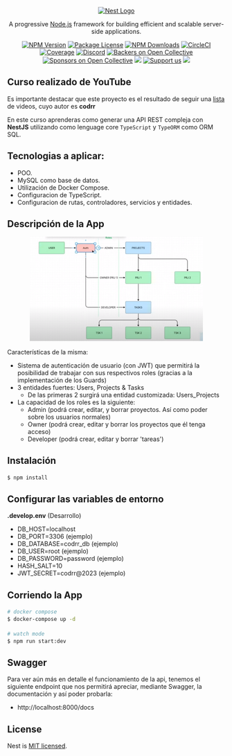 <p align="center">
  <a href="http://nestjs.com/" target="blank"><img src="https://nestjs.com/img/logo-small.svg" width="200" alt="Nest Logo" /></a>
</p>

[circleci-image]: https://img.shields.io/circleci/build/github/nestjs/nest/master?token=abc123def456
[circleci-url]: https://circleci.com/gh/nestjs/nest

  <p align="center">A progressive <a href="http://nodejs.org" target="_blank">Node.js</a> framework for building efficient and scalable server-side applications.</p>
    <p align="center">
<a href="https://www.npmjs.com/~nestjscore" target="_blank"><img src="https://img.shields.io/npm/v/@nestjs/core.svg" alt="NPM Version" /></a>
<a href="https://www.npmjs.com/~nestjscore" target="_blank"><img src="https://img.shields.io/npm/l/@nestjs/core.svg" alt="Package License" /></a>
<a href="https://www.npmjs.com/~nestjscore" target="_blank"><img src="https://img.shields.io/npm/dm/@nestjs/common.svg" alt="NPM Downloads" /></a>
<a href="https://circleci.com/gh/nestjs/nest" target="_blank"><img src="https://img.shields.io/circleci/build/github/nestjs/nest/master" alt="CircleCI" /></a>
<a href="https://coveralls.io/github/nestjs/nest?branch=master" target="_blank"><img src="https://coveralls.io/repos/github/nestjs/nest/badge.svg?branch=master#9" alt="Coverage" /></a>
<a href="https://discord.gg/G7Qnnhy" target="_blank"><img src="https://img.shields.io/badge/discord-online-brightgreen.svg" alt="Discord"/></a>
<a href="https://opencollective.com/nest#backer" target="_blank"><img src="https://opencollective.com/nest/backers/badge.svg" alt="Backers on Open Collective" /></a>
<a href="https://opencollective.com/nest#sponsor" target="_blank"><img src="https://opencollective.com/nest/sponsors/badge.svg" alt="Sponsors on Open Collective" /></a>
  <a href="https://paypal.me/kamilmysliwiec" target="_blank"><img src="https://img.shields.io/badge/Donate-PayPal-ff3f59.svg"/></a>
    <a href="https://opencollective.com/nest#sponsor"  target="_blank"><img src="https://img.shields.io/badge/Support%20us-Open%20Collective-41B883.svg" alt="Support us"></a>
  <a href="https://twitter.com/nestframework" target="_blank"><img src="https://img.shields.io/twitter/follow/nestframework.svg?style=social&label=Follow"></a>
</p>
  <!--[![Backers on Open Collective](https://opencollective.com/nest/backers/badge.svg)](https://opencollective.com/nest#backer)
  [![Sponsors on Open Collective](https://opencollective.com/nest/sponsors/badge.svg)](https://opencollective.com/nest#sponsor)-->

## Curso realizado de YouTube

Es importante destacar que este proyecto es el resultado de seguir una [lista](https://www.youtube.com/playlist?list=PLergODdA95kfcSoXqZZ-IDImO6YaQLYlG) de videos, cuyo autor es **codrr**

En este curso aprenderas como generar una API REST compleja con **NestJS** utilizando como lenguage core `TypeScript` y `TypeORM` como ORM SQL.

## Tecnologias a aplicar:

- POO.
- MySQL como base de datos.
- Utilización de Docker Compose.
- Configuracion de TypeScript.
- Configuracion de rutas, controladores, servicios y entidades.

## Descripción de la App

<p align="center">
<img src="proyecto.png" width="400" alt="Nest Logo" />
</p>

Características de la misma:

- Sistema de autenticación de usuario (con JWT) que permitirá la posibilidad de trabajar con sus respectivos roles (gracias a la implementación de los Guards)
- 3 entidades fuertes: Users, Projects & Tasks
  - De las primeras 2 surgirá una entidad customizada: Users_Projects
- La capacidad de los roles es la siguiente:
  - Admin (podrá crear, editar, y borrar proyectos. Así como poder sobre los usuarios normales)
  - Owner (podrá crear, editar y borrar los proyectos que él tenga acceso)
  - Developer (podrá crear, editar y borrar 'tareas')

## Instalación

```bash
$ npm install
```

## Configurar las variables de entorno

**.develop.env** (Desarrollo)

- DB_HOST=localhost
- DB_PORT=3306 (ejemplo)
- DB_DATABASE=codrr_db (ejemplo)
- DB_USER=root (ejemplo)
- DB_PASSWORD=password (ejemplo)
- HASH_SALT=10
- JWT_SECRET=codrr@2023 (ejemplo)

## Corriendo la App

```bash
# docker compose
$ docker-compose up -d

# watch mode
$ npm run start:dev
```

## Swagger

Para ver aún más en detalle el funcionamiento de la api, tenemos el siguiente endpoint que nos permitirá apreciar, mediante Swagger, la documentación y así poder probarla:

- http://localhost:8000/docs

## License

Nest is [MIT licensed](LICENSE).
